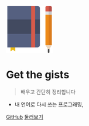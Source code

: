 ![logo](_media/maincovericon.png)

# <strong>Get the gists</strong>

> 배우고 간단히 정리합니다

- 내 언어로 다시 쓰는 프로그래밍,

[GitHub](https://github.com/docsifyjs/docsify/)
[둘러보기](#docsify)
